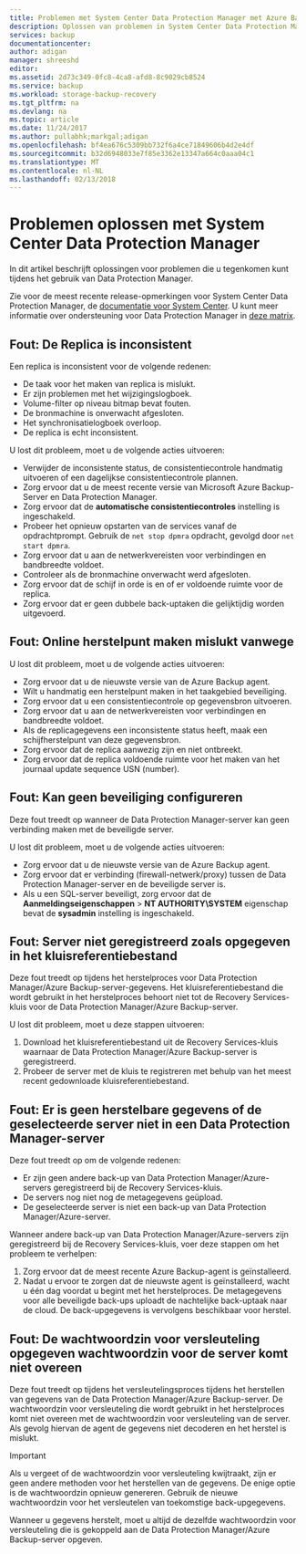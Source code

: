 ```yaml
---
title: Problemen met System Center Data Protection Manager met Azure Backup | Microsoft Docs
description: Oplossen van problemen in System Center Data Protection Manager.
services: backup
documentationcenter: 
author: adigan
manager: shreeshd
editor: 
ms.assetid: 2d73c349-0fc8-4ca8-afd8-8c9029cb8524
ms.service: backup
ms.workload: storage-backup-recovery
ms.tgt_pltfrm: na
ms.devlang: na
ms.topic: article
ms.date: 11/24/2017
ms.author: pullabhk;markgal;adigan
ms.openlocfilehash: bf4ea676c5309bb732f6a4ce71849606b4d2e4df
ms.sourcegitcommit: b32d6948033e7f85e3362e13347a664c0aaa04c1
ms.translationtype: MT
ms.contentlocale: nl-NL
ms.lasthandoff: 02/13/2018
---
```

# <a name="troubleshoot-system-center-data-protection-manager"></a>Problemen oplossen met System Center Data Protection Manager

In dit artikel beschrijft oplossingen voor problemen die u tegenkomen kunt tijdens het gebruik van Data Protection Manager.

Zie voor de meest recente release-opmerkingen voor System Center Data Protection Manager, de [documentatie voor System Center](https://docs.microsoft.com/en-us/system-center/dpm/dpm-release-notes?view=sc-dpm-2016). U kunt meer informatie over ondersteuning voor Data Protection Manager in [deze matrix](https://docs.microsoft.com/en-us/system-center/dpm/dpm-protection-matrix?view=sc-dpm-2016).


## <a name="error-replica-is-inconsistent"></a>Fout: De Replica is inconsistent

Een replica is inconsistent voor de volgende redenen:
- De taak voor het maken van replica is mislukt.
- Er zijn problemen met het wijzigingslogboek.
- Volume-filter op niveau bitmap bevat fouten.
- De bronmachine is onverwacht afgesloten.
- Het synchronisatielogboek overloop.
- De replica is echt inconsistent.

U lost dit probleem, moet u de volgende acties uitvoeren:
- Verwijder de inconsistente status, de consistentiecontrole handmatig uitvoeren of een dagelijkse consistentiecontrole plannen.
- Zorg ervoor dat u de meest recente versie van Microsoft Azure Backup-Server en Data Protection Manager.
- Zorg ervoor dat de **automatische consistentiecontroles** instelling is ingeschakeld.
- Probeer het opnieuw opstarten van de services vanaf de opdrachtprompt. Gebruik de `net stop dpmra` opdracht, gevolgd door `net start dpmra`.
- Zorg ervoor dat u aan de netwerkvereisten voor verbindingen en bandbreedte voldoet.
- Controleer als de bronmachine onverwacht werd afgesloten.
- Zorg ervoor dat de schijf in orde is en of er voldoende ruimte voor de replica.
- Zorg ervoor dat er geen dubbele back-uptaken die gelijktijdig worden uitgevoerd.

## <a name="error-online-recovery-point-creation-failed"></a>Fout: Online herstelpunt maken mislukt vanwege

U lost dit probleem, moet u de volgende acties uitvoeren:
- Zorg ervoor dat u de nieuwste versie van de Azure Backup agent.
- Wilt u handmatig een herstelpunt maken in het taakgebied beveiliging.
- Zorg ervoor dat u een consistentiecontrole op gegevensbron uitvoeren.
- Zorg ervoor dat u aan de netwerkvereisten voor verbindingen en bandbreedte voldoet.
- Als de replicagegevens een inconsistente status heeft, maak een schijfherstelpunt van deze gegevensbron.
- Zorg ervoor dat de replica aanwezig zijn en niet ontbreekt.
- Zorg ervoor dat de replica voldoende ruimte voor het maken van het journaal update sequence USN (number).

## <a name="error-unable-to-configure-protection"></a>Fout: Kan geen beveiliging configureren

Deze fout treedt op wanneer de Data Protection Manager-server kan geen verbinding maken met de beveiligde server. 

U lost dit probleem, moet u de volgende acties uitvoeren:
- Zorg ervoor dat u de nieuwste versie van de Azure Backup agent.
- Zorg ervoor dat er verbinding (firewall-netwerk/proxy) tussen de Data Protection Manager-server en de beveiligde server is.
- Als u een SQL-server beveiligt, zorg ervoor dat de **Aanmeldingseigenschappen** > **NT AUTHORITY\SYSTEM** eigenschap bevat de **sysadmin** instelling is ingeschakeld.

## <a name="error-server-not-registered-as-specified-in-vault-credential-file"></a>Fout: Server niet geregistreerd zoals opgegeven in het kluisreferentiebestand

Deze fout treedt op tijdens het herstelproces voor Data Protection Manager/Azure Backup-server-gegevens. Het kluisreferentiebestand die wordt gebruikt in het herstelproces behoort niet tot de Recovery Services-kluis voor de Data Protection Manager/Azure Backup-server.

U lost dit probleem, moet u deze stappen uitvoeren:
1. Download het kluisreferentiebestand uit de Recovery Services-kluis waarnaar de Data Protection Manager/Azure Backup-server is geregistreerd.
2. Probeer de server met de kluis te registreren met behulp van het meest recent gedownloade kluisreferentiebestand.

## <a name="error-no-recoverable-data-or-selected-server-not-a-data-protection-manager-server"></a>Fout: Er is geen herstelbare gegevens of de geselecteerde server niet in een Data Protection Manager-server

Deze fout treedt op om de volgende redenen:
- Er zijn geen andere back-up van Data Protection Manager/Azure-servers geregistreerd bij de Recovery Services-kluis.
- De servers nog niet nog de metagegevens geüpload.
- De geselecteerde server is niet een back-up van Data Protection Manager/Azure-server.

Wanneer andere back-up van Data Protection Manager/Azure-servers zijn geregistreerd bij de Recovery Services-kluis, voer deze stappen om het probleem te verhelpen:
1. Zorg ervoor dat de meest recente Azure Backup-agent is geïnstalleerd.
2. Nadat u ervoor te zorgen dat de nieuwste agent is geïnstalleerd, wacht u één dag voordat u begint met het herstelproces. De metagegevens voor alle beveiligde back-ups uploadt de nachtelijke back-uptaak naar de cloud. De back-upgegevens is vervolgens beschikbaar voor herstel.

## <a name="error-provided-encryption-passphrase-doesnt-match-passphrase-for-server"></a>Fout: De wachtwoordzin voor versleuteling opgegeven wachtwoordzin voor de server komt niet overeen

Deze fout treedt op tijdens het versleutelingsproces tijdens het herstellen van gegevens van de Data Protection Manager/Azure Backup-server. De wachtwoordzin voor versleuteling die wordt gebruikt in het herstelproces komt niet overeen met de wachtwoordzin voor versleuteling van de server. Als gevolg hiervan de agent de gegevens niet decoderen en het herstel is mislukt.

> [!IMPORTANT]
> Als u vergeet of de wachtwoordzin voor versleuteling kwijtraakt, zijn er geen andere methoden voor het herstellen van de gegevens. De enige optie is de wachtwoordzin opnieuw genereren. Gebruik de nieuwe wachtwoordzin voor het versleutelen van toekomstige back-upgegevens.
>
> Wanneer u gegevens herstelt, moet u altijd de dezelfde wachtwoordzin voor versleuteling die is gekoppeld aan de Data Protection Manager/Azure Backup-server opgeven. 
>
